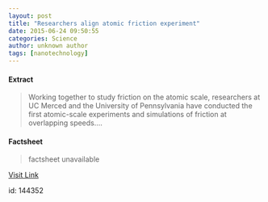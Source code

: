 ```yaml
---
layout: post
title: "Researchers align atomic friction experiment"
date: 2015-06-24 09:50:55
categories: Science
author: unknown author
tags: [nanotechnology]
---
```



#### Extract
>Working together to study friction on the atomic scale, researchers at UC Merced and the University of Pennsylvania have conducted the first atomic-scale experiments and simulations of friction at overlapping speeds....

#### Factsheet
>factsheet unavailable

[Visit Link](http://phys.org/news354343847.html)

id:  144352


